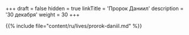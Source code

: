 +++
draft = false
hidden = true
linkTitle = 'Пророк Даниил'
description = '30 декабря'
weight = 30
+++

{{% include file="content/ru/lives/prorok-daniil.md" %}}
